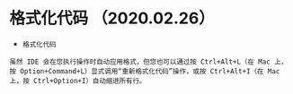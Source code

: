 # 格式化代码 （2020.02.26）

* `格式化代码`
```
虽然 IDE 会在您执行操作时自动应用格式，但您也可以通过按 Ctrl+Alt+L（在 Mac 上，按 Option+Command+L）显式调用“重新格式化代码”操作，或按 Ctrl+Alt+I（在 Mac 上，按 Ctrl+Option+I）自动缩进所有行。
```